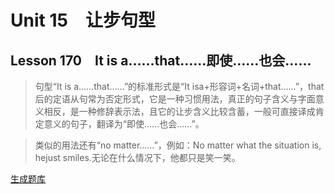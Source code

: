 ﻿ # Unit 15　让步句型
 ## Lesson 170　It is a……that……即使……也会……
 
> 句型“It is a……that……”的标准形式是“It isa+形容词+名词+that……”，that后的定语从句常为否定形式，它是一种习惯用法，真正的句子含义与字面意义相反，是一种修辞表示法，且它的让步含义比较含蓄，一般可直接译成肯定意义的句子，翻译为“即使……也会……”。

> 类似的用法还有“no matter……”，例如：No matter what the situation is, hejust smiles.无论在什么情况下，他都只是笑一笑。


 [生成题库](./question/f170.json)